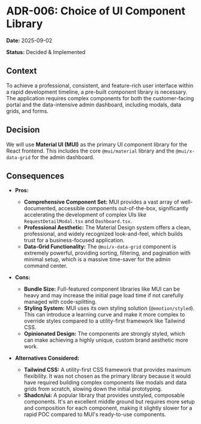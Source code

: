 # ADR-006: Choice of UI Component Library

**Date:** 2025-09-02

**Status:** Decided & Implemented

## Context

To achieve a professional, consistent, and feature-rich user interface within a rapid development timeline, a pre-built component library is necessary. The application requires complex components for both the customer-facing portal and the data-intensive admin dashboard, including modals, data grids, and forms.

## Decision

We will use **Material UI (MUI)** as the primary UI component library for the React frontend. This includes the core `@mui/material` library and the `@mui/x-data-grid` for the admin dashboard.

## Consequences

*   **Pros:**
    *   **Comprehensive Component Set:** MUI provides a vast array of well-documented, accessible components out-of-the-box, significantly accelerating the development of complex UIs like `RequestDetailModal.tsx` and `Dashboard.tsx`.
    *   **Professional Aesthetic:** The Material Design system offers a clean, professional, and widely recognized look-and-feel, which builds trust for a business-focused application.
    *   **Data-Grid Functionality:** The `@mui/x-data-grid` component is extremely powerful, providing sorting, filtering, and pagination with minimal setup, which is a massive time-saver for the admin command center.

*   **Cons:**
    *   **Bundle Size:** Full-featured component libraries like MUI can be heavy and may increase the initial page load time if not carefully managed with code-splitting.
    *   **Styling System:** MUI uses its own styling solution (`@emotion/styled`). This can introduce a learning curve and make it more complex to override styles compared to a utility-first framework like Tailwind CSS.
    *   **Opinionated Design:** The components are strongly styled, which can make achieving a highly unique, custom brand aesthetic more work.

*   **Alternatives Considered:**
    *   **Tailwind CSS:** A utility-first CSS framework that provides maximum flexibility. It was not chosen as the primary library because it would have required building complex components like modals and data grids from scratch, slowing down the initial prototyping.
    *   **Shadcn/ui:** A popular library that provides unstyled, composable components. It's an excellent middle ground but requires more setup and composition for each component, making it slightly slower for a rapid POC compared to MUI's ready-to-use components.
